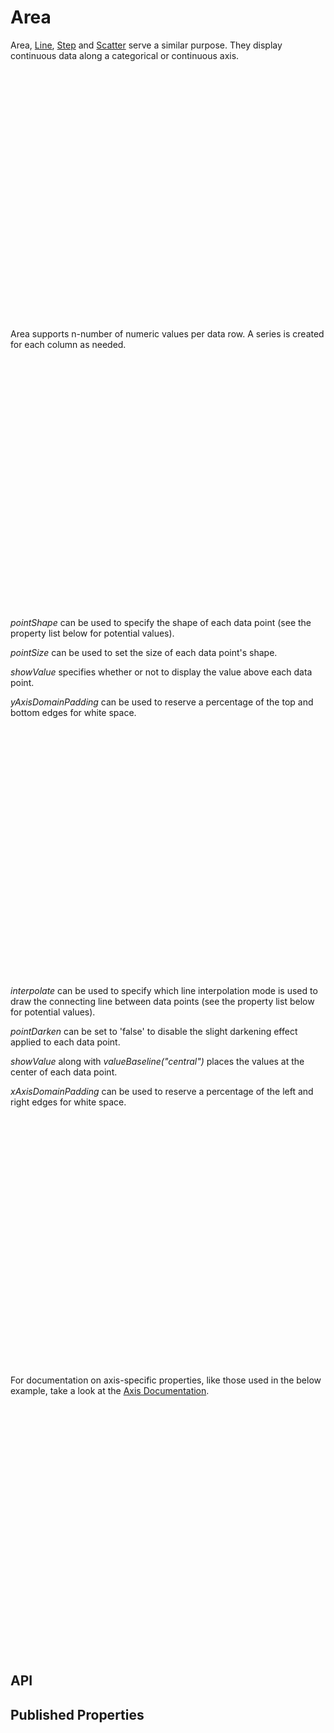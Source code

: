 # Area

<!--meta

-->

Area, [Line](./Line.md), [Step](./Step.md) and [Scatter](./Scatter.md) serve a similar purpose. They display continuous data along a categorical or continuous axis.


<ClientOnly>
  <hpcc-vitepress style="width:100%;height:600px">
  <div id="placeholder" style="height:400px">
  </div>
  <script type="module">
    import { Area } from "@hpcc-js/chart";

    new Area()
        .target("placeholder")
        .columns(["Category", "Value"])
        .data([
            ["A", 34],
            ["B", 55],
            ["C", 89],
            ["D", 144]
        ])
        .render()
        ;
  </script>
  </hpcc-vitepress>
</ClientOnly>


Area supports n-number of numeric values per data row. A series is created for each column as needed. 


<ClientOnly>
  <hpcc-vitepress style="width:100%;height:600px">
  <div id="placeholder" style="height:400px">
  </div>
  <script type="module">
    import { Area } from "@hpcc-js/chart";

    new Area()
        .target("placeholder")
        .columns(["Category", "Value 1", "Value 2", "Value 3"])
        .data([
            ["A", 34, 90, 82],
            ["B", 55, 50, 65],
            ["C", 89, 75, 43],
            ["D", 144, 66, 56]
        ])
        .render()
        ;
  </script>
  </hpcc-vitepress>
</ClientOnly>


_pointShape_ can be used to specify the shape of each data point (see the property list below for potential values).

_pointSize_ can be used to set the size of each data point's shape.

_showValue_ specifies whether or not to display the value above each data point.

_yAxisDomainPadding_ can be used to reserve a percentage of the top and bottom edges for white space.


<ClientOnly>
  <hpcc-vitepress style="width:100%;height:600px">
  <div id="placeholder" style="height:400px">
  </div>
  <script type="module">
    import { Area } from "@hpcc-js/chart";

    new Area()
        .target("placeholder")
        .columns(["Category", "Value", "Value 2"])
        .data([
            ["A", 34, 350],
            ["B", 55, 380],
            ["C", 89, 390],
            ["D", 98, 410]
        ])
        .pointShape("circle")
        .pointSize(2)
        .showValue(true)
        .yAxisDomainPadding(10)
        .render()
        ;
  </script>
  </hpcc-vitepress>
</ClientOnly>


_interpolate_ can be used to specify which line interpolation mode is used to draw the connecting line between data points (see the property list below for potential values).

_pointDarken_ can be set to 'false' to disable the slight darkening effect applied to each data point.

_showValue_ along with _valueBaseline("central")_ places the values at the center of each data point.

_xAxisDomainPadding_ can be used to reserve a percentage of the left and right edges for white space.


<ClientOnly>
  <hpcc-vitepress style="width:100%;height:600px">
  <div id="placeholder" style="height:400px">
  </div>
  <script type="module">
    import { Area } from "@hpcc-js/chart";

    new Area()
        .target("placeholder")
        .columns(["Value 1", "Value 2"])
        .data([
            [144, 90],
            [89, 50],
            [55, 75],
            [34, 66]
        ])
        .paletteID("FlatUI_German")
        .xAxisType("linear")
        .pointShape("rectangle")
        .pointSize(20)
        .pointDarken(false)
        .showValue(true)
        .valueBaseline("central")
        .xAxisDomainPadding(5)
        .render()
        ;
  </script>
  </hpcc-vitepress>
</ClientOnly>


For documentation on axis-specific properties, like those used in the below example, take a look at the [Axis Documentation](./XYAxis.md).


<ClientOnly>
  <hpcc-vitepress style="width:100%;height:600px">
  <div id="placeholder" style="height:400px">
  </div>
  <script type="module">
    import { Area } from "@hpcc-js/chart";

    new Area()
        .target("placeholder")
        .columns(["Value 1", "Value 2"])
        .data([
            [144, 90],
            [89, 50],
            [55, 75],
            [34, 66]
        ])
        .xAxisType("linear")
        .xAxisTitle("X-Axis Title")
        .yAxisTitle("Y-Axis Title")
        .xAxisTickCount(30)
        .xAxisOverlapMode("rotate")
        .xAxisLabelRotation(90)
        .pointShape("circle")
        .render()
        ;
  </script>
  </hpcc-vitepress>
</ClientOnly>


## API

<!--meta:Area.target

-->

## Published Properties
```@hpcc-js/chart:Area
```
